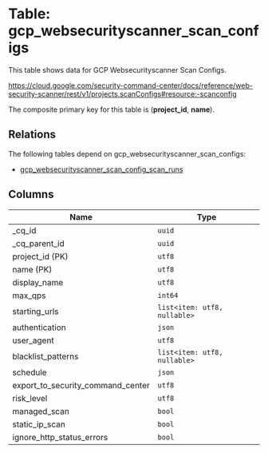 # Table: gcp_websecurityscanner_scan_configs

This table shows data for GCP Websecurityscanner Scan Configs.

https://cloud.google.com/security-command-center/docs/reference/web-security-scanner/rest/v1/projects.scanConfigs#resource:-scanconfig

The composite primary key for this table is (**project_id**, **name**).

## Relations

The following tables depend on gcp_websecurityscanner_scan_configs:
  - [gcp_websecurityscanner_scan_config_scan_runs](gcp_websecurityscanner_scan_config_scan_runs)

## Columns

| Name          | Type          |
| ------------- | ------------- |
|_cq_id|`uuid`|
|_cq_parent_id|`uuid`|
|project_id (PK)|`utf8`|
|name (PK)|`utf8`|
|display_name|`utf8`|
|max_qps|`int64`|
|starting_urls|`list<item: utf8, nullable>`|
|authentication|`json`|
|user_agent|`utf8`|
|blacklist_patterns|`list<item: utf8, nullable>`|
|schedule|`json`|
|export_to_security_command_center|`utf8`|
|risk_level|`utf8`|
|managed_scan|`bool`|
|static_ip_scan|`bool`|
|ignore_http_status_errors|`bool`|
